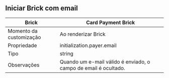 ## Iniciar Brick com email

| Brick  | Card Payment Brick  |
| --- | --- |
| Momento da customização  | Ao renderizar Brick  |
| Propriedade  | initialization.payer.email  |
| Tipo  | string  |
| Observações  | Quando um e-mail válido é enviado, o campo de email é ocultado.  |
